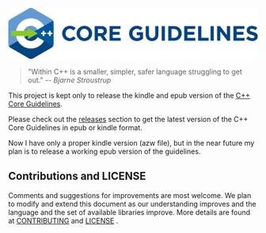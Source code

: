 [![C++ Core Guidelines](cpp_core_guidelines_logo_text.png)](http://isocpp.github.io/CppCoreGuidelines/CppCoreGuidelines)

>"Within C++ is a smaller, simpler, safer language struggling to get out."
>-- <cite>Bjarne Stroustrup</cite>

This project is kept only to release the kindle and epub version of the [C++ Core Guidelines](CppCoreGuidelines.md). 

Please check out the [releases](/releases) section to get the latest version of the C++ Core Guidelines in epub or kindle format. 

Now I have only a proper kindle version (azw file), but in the near future my plan is to release a working epub version of the guidelines. 

## Contributions and LICENSE

Comments and suggestions for improvements are most welcome. We plan to modify and extend this document as our understanding improves and the
language and the set of available libraries improve. More details are found at [CONTRIBUTING](./CONTRIBUTING.md) and [LICENSE](./LICENSE) .
